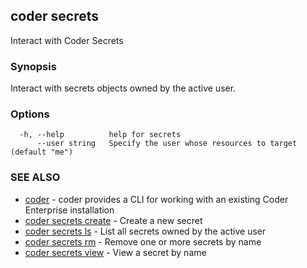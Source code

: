 ## coder secrets

Interact with Coder Secrets

### Synopsis

Interact with secrets objects owned by the active user.

### Options

```
  -h, --help          help for secrets
      --user string   Specify the user whose resources to target (default "me")
```

### SEE ALSO

* [coder](coder.md)	 - coder provides a CLI for working with an existing Coder Enterprise installation
* [coder secrets create](coder_secrets_create.md)	 - Create a new secret
* [coder secrets ls](coder_secrets_ls.md)	 - List all secrets owned by the active user
* [coder secrets rm](coder_secrets_rm.md)	 - Remove one or more secrets by name
* [coder secrets view](coder_secrets_view.md)	 - View a secret by name

